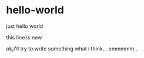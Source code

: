 # hello-world

just hello world

this line is new 

ok,i'll try to write something what i think...
emmmmm...
